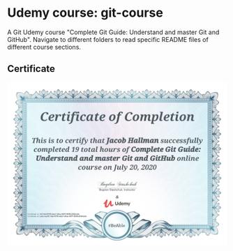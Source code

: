 # Udemy course: git-course
A Git Udemy course "Complete Git Guide: Understand and master Git and GitHub".
Navigate to different folders to read specific README files of different course sections.

## Certificate
![Image not found](https://github.com/jacobhal/git-course/blob/master/git-certificate.jpg "Certificate")








